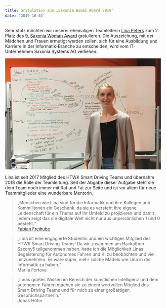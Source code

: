 ```yaml
---
title: Gratulation zum „Saxonia Woman Award 2019“
date: '2019-10-02'
---
```


Sehr stolz möchten wir unserer ehemaligen Teamleiterin [Lina Peters](https://leenahere.github.io) zum 2. Platz des [9. Saxonia Woman Award](https://www.sogehtsoftware.de/unternehmen/initiative/saxonia-woman-award/) gratulieren. Die Auszeichung, mit der Mädchen und Frauen ermutigt werden sollen, sich für eine Ausbildung und  Karriere in der Informatik-Branche zu entscheiden, wird vom IT-Unternehmen Saxonia Systems AG verliehen.

![Lina Peters](lina-peters.jpg)

Lina ist seit 2017 Mitglied des HTWK Smart Driving Teams und übernahm 2018 die Rolle der Teamleitung. Seit der Abgabe dieser Aufgabe steht sie dem Team noch immer mit Rat und Tat zur Seite und ist vor allem für neue Teammitglieder eine wunderbare Mentorin.

> „Menschen wie Lina sind für die Informatik und ihre Kollegen und Kommilitonen ein Geschenk, da sie es versteht ihre eigene Leidenschaft für ein Thema auf ihr Umfeld zu  projizieren und damit jedem zeigt das die digitale Welt nicht nur aus unpersönlichen 1 und 0 besteht.“
<br><div style="margin-top: -1em; font-style: normal">[Fabian Freihube](https://freihube.dev)</div>

> „Lina ist eine engagierte Studentin und ein wichtiges Mitglied des HTWK Smart Driving Teams! Da wir zusammen am Hackathon Saxony5 teilgenommen haben, hatte ich die Möglichkeit Linas Begeisterung für Autonomes Fahren und KI zu beobachten und viel mitzunehmen. Es wäre super, mehr solche Mädels wie Lina in der Informatik zu haben.“
<br><div style="margin-top: -1em; font-style: normal">Mariia Fortova</div>

> „Linas großes Wissen im Bereich der künstlichen Intelligenz und dem autonomen Fahren machen sie zu einem wertvollen Mitglied des Smart Driving Teams und für mich zu einer großartigen Gesprächspartnerin.“
<br><div style="margin-top: -1em; font-style: normal">Jonas Höfer</div>
